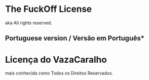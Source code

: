 # The FuckOff License
aka All rights reserved.

## Portuguese version / Versão em Português*

# Licença do VazaCaralho
mais conhecida como Todos os Direitos Reservados.
